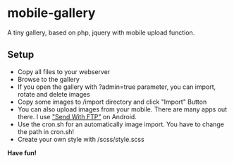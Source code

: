 # mobile-gallery
A tiny gallery, based on php, jquery with mobile upload function.

## Setup

* Copy all files to your webserver
* Browse to the gallery
* If you open the gallery with ?admin=true parameter, you can import, rotate and delete images
* Copy some images to /import directory and click "Import" Button
* You can also upload images from your mobile. There are many apps out there. I use ["Send With FTP"](http://michael.totschnig.org/SendWithFtp/) on Android.
* Use the cron.sh for an automatically image import. You have to change the path in cron.sh!
* Create your own style with /scss/style.scss

**Have fun!**